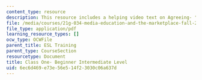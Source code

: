 ```yaml
---
content_type: resource
description: This resource includes a helping video text on Agreeing- "The messy apartment."
file: /media/courses/21g-034-media-education-and-the-marketplace-fall-2005/6ec6d469e73e56e514f23030c06a637d_MIT21G_034F05_beg_int.pdf
file_type: application/pdf
learning_resource_types: []
ocw_type: OCWFile
parent_title: ESL Training
parent_type: CourseSection
resourcetype: Document
title: Class One- Beginner Intermediate Level
uid: 6ec6d469-e73e-56e5-14f2-3030c06a637d
---
```

